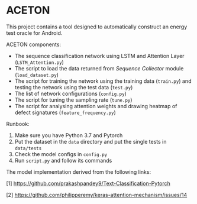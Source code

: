 # ACETON 

This project contains a tool designed to automatically construct an energy test oracle for Android.

ACETON components:

* The sequence classification network using LSTM and Attention Layer (`LSTM_Attention.py`)
* The script to load the data returned from _Sequence Collector_ module (`load_dataset.py`) 
* The script for training the network using the training data (`train.py`) and testing the network using the test data (`test.py`)
* The list of network configurations (`config.py`)
* The script for tuning the sampling rate (`tune.py`) 
* The script for analysing attention weights and drawing heatmap of defect signatures (`feature_frequency.py`)

Runbook:

1) Make sure you have Python 3.7 and Pytorch
2) Put the dataset in the `data` directory and put the single tests in `data/tests` 
3) Check the model configs in `config.py`
4) Run `script.py` and follow its commands

The model implementation derived from the following links:

[1] https://github.com/prakashpandey9/Text-Classification-Pytorch

[2] https://github.com/philipperemy/keras-attention-mechanism/issues/14